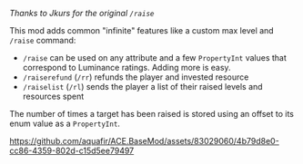 ﻿*Thanks to Jkurs for the original `/raise`*

This mod adds common "infinite" features like a custom max level and `/raise` command:

* `/raise` can be used on any attribute and a few `PropertyInt` values that correspond to Luminance ratings.  Adding more is easy.
* `/raiserefund` (`/rr`) refunds the player and invested resource
* `/raiselist` (`/rl`) sends the player a list of their raised levels and resources spent

The number of times a target has been raised is stored using an offset to its enum value as a `PropertyInt`.




https://github.com/aquafir/ACE.BaseMod/assets/83029060/4b79d8e0-cc86-4359-802d-c15d5ee79497

